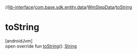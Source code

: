 //[lib-interface](../../../index.md)/[com.base.sdk.entity.data](../index.md)/[WmStepData](index.md)/[toString](to-string.md)

# toString

[androidJvm]\
open override fun [toString](to-string.md)(): [String](https://kotlinlang.org/api/latest/jvm/stdlib/kotlin/-string/index.html)
